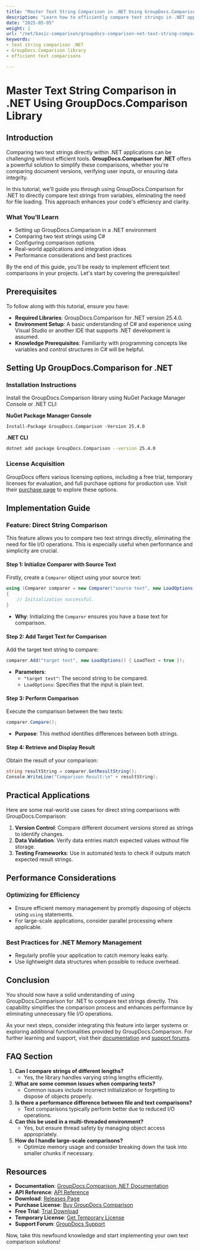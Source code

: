 ```yaml
---
title: "Master Text String Comparison in .NET Using GroupDocs.Comparison Library"
description: "Learn how to efficiently compare text strings in .NET applications using the powerful GroupDocs.Comparison library. Streamline your code with this detailed tutorial."
date: "2025-05-05"
weight: 1
url: "/net/basic-comparison/groupdocs-comparison-net-text-string-compare/"
keywords:
- text string comparison .NET
- GroupDocs.Comparison library
- efficient text comparisons

---
```



# Master Text String Comparison in .NET Using GroupDocs.Comparison Library

## Introduction

Comparing two text strings directly within .NET applications can be challenging without efficient tools. **GroupDocs.Comparison for .NET** offers a powerful solution to simplify these comparisons, whether you're comparing document versions, verifying user inputs, or ensuring data integrity.

In this tutorial, we'll guide you through using GroupDocs.Comparison for .NET to directly compare text strings from variables, eliminating the need for file loading. This approach enhances your code's efficiency and clarity.

### What You’ll Learn
- Setting up GroupDocs.Comparison in a .NET environment
- Comparing two text strings using C#
- Configuring comparison options
- Real-world applications and integration ideas
- Performance considerations and best practices

By the end of this guide, you'll be ready to implement efficient text comparisons in your projects. Let's start by covering the prerequisites!

## Prerequisites

To follow along with this tutorial, ensure you have:

- **Required Libraries**: GroupDocs.Comparison for .NET version 25.4.0.
- **Environment Setup**: A basic understanding of C# and experience using Visual Studio or another IDE that supports .NET development is assumed.
- **Knowledge Prerequisites**: Familiarity with programming concepts like variables and control structures in C# will be helpful.

## Setting Up GroupDocs.Comparison for .NET

### Installation Instructions

Install the GroupDocs.Comparison library using NuGet Package Manager Console or .NET CLI:

**NuGet Package Manager Console**
```shell
Install-Package GroupDocs.Comparison -Version 25.4.0
```

**.NET CLI**
```bash
dotnet add package GroupDocs.Comparison --version 25.4.0
```

### License Acquisition

GroupDocs offers various licensing options, including a free trial, temporary licenses for evaluation, and full purchase options for production use. Visit their [purchase page](https://purchase.groupdocs.com/buy) to explore these options.

## Implementation Guide

### Feature: Direct String Comparison

This feature allows you to compare two text strings directly, eliminating the need for file I/O operations. This is especially useful when performance and simplicity are crucial.

#### Step 1: Initialize Comparer with Source Text
Firstly, create a `Comparer` object using your source text:

```csharp
using (Comparer comparer = new Comparer("source text", new LoadOptions() { LoadText = true }))
{
    // Initialization successful.
}
```
- **Why**: Initializing the `Comparer` ensures you have a base text for comparison.

#### Step 2: Add Target Text for Comparison
Add the target text string to compare:

```csharp
comparer.Add("target text", new LoadOptions() { LoadText = true });
```
- **Parameters**:
  - `"target text"`: The second string to be compared.
  - `LoadOptions`: Specifies that the input is plain text.

#### Step 3: Perform Comparison
Execute the comparison between the two texts:

```csharp
comparer.Compare();
```
- **Purpose**: This method identifies differences between both strings.

#### Step 4: Retrieve and Display Result
Obtain the result of your comparison:

```csharp
string resultString = comparer.GetResultString();
Console.WriteLine("Comparison Result:\n" + resultString);
```

## Practical Applications

Here are some real-world use cases for direct string comparisons with GroupDocs.Comparison:

1. **Version Control**: Compare different document versions stored as strings to identify changes.
2. **Data Validation**: Verify data entries match expected values without file storage.
3. **Testing Frameworks**: Use in automated tests to check if outputs match expected result strings.

## Performance Considerations

### Optimizing for Efficiency
- Ensure efficient memory management by promptly disposing of objects using `using` statements.
- For large-scale applications, consider parallel processing where applicable.

### Best Practices for .NET Memory Management
- Regularly profile your application to catch memory leaks early.
- Use lightweight data structures when possible to reduce overhead.

## Conclusion

You should now have a solid understanding of using GroupDocs.Comparison for .NET to compare text strings directly. This capability simplifies the comparison process and enhances performance by eliminating unnecessary file I/O operations.

As your next steps, consider integrating this feature into larger systems or exploring additional functionalities provided by GroupDocs.Comparison. For further learning and support, visit their [documentation](https://docs.groupdocs.com/comparison/net/) and [support forums](https://forum.groupdocs.com/c/comparison/).

## FAQ Section

1. **Can I compare strings of different lengths?**
   - Yes, the library handles varying string lengths efficiently.
2. **What are some common issues when comparing texts?**
   - Common issues include incorrect initialization or forgetting to dispose of objects properly.
3. **Is there a performance difference between file and text comparisons?**
   - Text comparisons typically perform better due to reduced I/O operations.
4. **Can this be used in a multi-threaded environment?**
   - Yes, but ensure thread safety by managing object access appropriately.
5. **How do I handle large-scale comparisons?**
   - Optimize memory usage and consider breaking down the task into smaller chunks if necessary.

## Resources
- **Documentation**: [GroupDocs.Comparison .NET Documentation](https://docs.groupdocs.com/comparison/net/)
- **API Reference**: [API Reference](https://reference.groupdocs.com/comparison/net/)
- **Download**: [Releases Page](https://releases.groupdocs.com/comparison/net/)
- **Purchase License**: [Buy GroupDocs Comparison](https://purchase.groupdocs.com/buy)
- **Free Trial**: [Trial Download](https://releases.groupdocs.com/comparison/net/)
- **Temporary License**: [Get Temporary License](https://purchase.groupdocs.com/temporary-license/)
- **Support Forum**: [GroupDocs Support](https://forum.groupdocs.com/c/comparison/)

Now, take this newfound knowledge and start implementing your own text comparison solutions!

